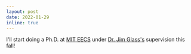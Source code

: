 ```yaml
---
layout: post
date: 2022-01-29
inline: true
---
```


I'll start doing a Ph.D. at <a href="https://www.eecs.mit.edu/" target="_blank" rel="noopener">MIT EECS</a> under <a href="https://people.csail.mit.edu/jrg/" target="_blank" rel="noopener">Dr. Jim Glass's</a> supervision this fall!
